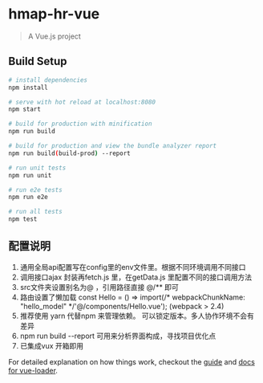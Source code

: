 # hmap-hr-vue

> A Vue.js project

## Build Setup

``` bash
# install dependencies
npm install

# serve with hot reload at localhost:8080
npm start

# build for production with minification
npm run build

# build for production and view the bundle analyzer report
npm run build(build-prod) --report

# run unit tests
npm run unit

# run e2e tests
npm run e2e

# run all tests
npm test
```

## 配置说明

1. 通用全局api配置写在config里的env文件里。根据不同环境调用不同接口
2. 调用接口ajax 封装再fetch.js 里，在getData.js 里配置不同的接口调用方法
3. src文件夹设置别名为@ ，引用路径直接 @/** 即可
4. 路由设置了懒加载 const Hello = () => import(/* webpackChunkName: "hello_model" */'@/components/Hello.vue'); (webpack > 2.4)
5. 推荐使用 yarn 代替npm 来管理依赖。 可以锁定版本。多人协作环境不会有差异
6. npm run build --report 可用来分析界面构成，寻找项目优化点
6. 已集成vux 开箱即用



For detailed explanation on how things work, checkout the [guide](http://vuejs-templates.github.io/webpack/) and [docs for vue-loader](http://vuejs.github.io/vue-loader).
